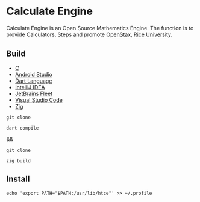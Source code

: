 [Android]: https://developer.android.com/studio
[C Language]: https://isocpp.org/
[Dart]: https://dart.dev/
[Fleet]: https://jetbrains.com/fleet/
[IDEA]: https://jetbrains.com/idea/
[Rice]: https://rice.edu
[Stax]: https://openstax.org]
[VSCode]: https://code.visualstudio.com/docs
[Zig Language]: https://ziglang.org/

<a href="https://github.com/HyaenaTechnologies/calculate_engine">
  <h1>
    <picture>
      <img src="https://github.com/HyaenaTechnologies/calculate_engine/blob/main/assets/hce_markdown.png" alt="">
    </picture>
  </h1>
</a>

# Calculate Engine

Calculate Engine is an Open Source Mathematics Engine. The function is to provide Calculators, 
Steps and promote [OpenStax][Stax], [Rice University][Rice].

## Build

- [C][C Language]
- [Android Studio][Android]
- [Dart Language][Dart]
- [IntelliJ IDEA][IDEA]
- [JetBrains Fleet][Fleet] 
- [Visual Studio Code][VSCode]
- [Zig][Zig Language]

```shell
git clone

dart compile
```

&&

```shell
git clone

zig build
```

## Install

```shell
echo 'export PATH="$PATH:/usr/lib/htce"' >> ~/.profile
```